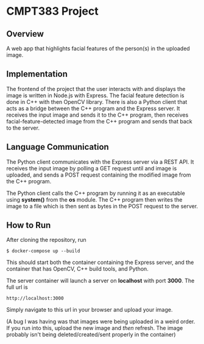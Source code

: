 # CMPT383 Project

## Overview

A web app that highlights facial features of the person(s) in the uploaded image. 

## Implementation

The frontend of the project that the user interacts with and displays the image is written in Node.js with Express. The facial feature detection is done in C++ with then OpenCV library. There is also a Python client that acts as a bridge between the C++ program and the Express server. It receives the input image and sends it to the C++ program, then receives facial-feature-detected image from the C++ program and sends that back to the server.

## Language Communication

The Python client communicates with the Express server via a REST API. It receives the input image by polling a GET request until and image is uploaded, and sends a POST request containing the modified image from the C++ program.

The Python client calls the C++ program by running it as an executable using **system()** from the **os** module. The C++ program then writes the image to a file which is then sent as bytes in the POST request to the server.

## How to Run
After cloning the repository, run
```
$ docker-compose up --build
```
This should start both the container containing the Express server, and the container that has OpenCV, C++ build tools, and Python. 

The server container will launch a server on **localhost** with port **3000**. The full url is
```
http://localhost:3000
```
Simply navigate to this url in your browser and upload your image.

(A bug I was having was that images were being uploaded in a weird order. If you run into this, upload the new image and *then* refresh. The image probably isn't being deleted/created/sent properly in the container)